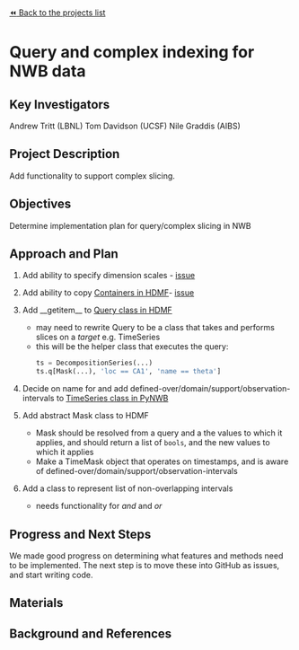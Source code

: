 [:rewind: Back to the projects list](../../README.md#ProjectsList)

<!-- For information on how to write GitHub .md files see https://guides.github.com/features/mastering-markdown/ -->

# Query and complex indexing for NWB data

## Key Investigators

Andrew Tritt (LBNL)
Tom Davidson (UCSF)
Nile Graddis (AIBS)

## Project Description

Add functionality to support complex slicing.

## Objectives

Determine implementation plan for query/complex slicing in NWB

## Approach and Plan

1. Add ability to specify dimension scales - [issue](https://github.com/NeurodataWithoutBorders/pynwb/issues/626)
2. Add ability to copy [Containers in HDMF](https://hdmf.readthedocs.io/en/latest/hdmf.container.html#hdmf.container.Container)- [issue](BROKEN)
3. Add \_\_getitem\_\_ to [Query class in HDMF](https://hdmf.readthedocs.io/en/latest/hdmf.query.html#hdmf.query.Query)
    * may need to rewrite Query to be a class that takes and performs slices on a *target* e.g. TimeSeries
    * this will be the helper class that executes the query: 
      ```python
      ts = DecompositionSeries(...)
      ts.q[Mask(...), 'loc == CA1', 'name == theta']
      ```
4. Decide on name for and add defined-over/domain/support/observation-intervals to [TimeSeries class in PyNWB](https://pynwb.readthedocs.io/en/latest/pynwb.base.html?highlight=pynwb.base#pynwb.base.TimeSeries)


5. Add abstract Mask class to HDMF
    * Mask should be resolved from a query and a the values to which it applies, and should return a list of `bools`, and the new values to which it applies
    * Make a TimeMask object that operates on timestamps, and is aware of defined-over/domain/support/observation-intervals
6. Add a class to represent list of non-overlapping intervals
    * needs functionality for *and* and *or*



## Progress and Next Steps

We made good progress on determining what features and methods need to be implemented. The next step is to move these into GitHub as issues, and start writing code.

## Materials

<!--If available add links to the materials relevant to the project, e.g., the code generated for the project or data used-->
<!--If available add pictures and links to videos that demonstrate what has been accomplished.-->
<!--![Description of picture](Example2.jpg)-->

## Background and References

<!--Use this space for information that may help people better understand your project, like links to papers, source code, or data ,e.g:-->
<!-- - Source code: https://github.com/YourUser/YourRepository -->
<!-- - Documentation: https://link.to.docs -->
<!-- - Test data: https://link.to.test.data -->
